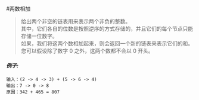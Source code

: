 #两数相加   
>给出两个非空的链表用来表示两个非负的整数。   
其中，它们各自的位数是按照逆序的方式存储的，并且它们的每个节点只能存储一位数字。  
如果，我们将这两个数相加起来，则会返回一个新的链表来表示它们的和。   
您可以假设除了数字 0 之外，这两个数都不会以 0 开头。   
#### _例子:_   
    输入：(2 -> 4 -> 3) + (5 -> 6 -> 4)   
    输出：7 -> 0 -> 8   
    原因：342 + 465 = 807   








